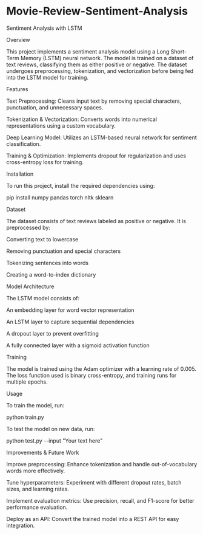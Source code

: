 # Movie-Review-Sentiment-Analysis


Sentiment Analysis with LSTM

Overview

This project implements a sentiment analysis model using a Long Short-Term Memory (LSTM) neural network. The model is trained on a dataset of text reviews, classifying them as either positive or negative. The dataset undergoes preprocessing, tokenization, and vectorization before being fed into the LSTM model for training.

Features

Text Preprocessing: Cleans input text by removing special characters, punctuation, and unnecessary spaces.

Tokenization & Vectorization: Converts words into numerical representations using a custom vocabulary.

Deep Learning Model: Utilizes an LSTM-based neural network for sentiment classification.

Training & Optimization: Implements dropout for regularization and uses cross-entropy loss for training.

Installation

To run this project, install the required dependencies using:

pip install numpy pandas torch nltk sklearn

Dataset

The dataset consists of text reviews labeled as positive or negative. It is preprocessed by:

Converting text to lowercase

Removing punctuation and special characters

Tokenizing sentences into words

Creating a word-to-index dictionary

Model Architecture

The LSTM model consists of:

An embedding layer for word vector representation

An LSTM layer to capture sequential dependencies

A dropout layer to prevent overfitting

A fully connected layer with a sigmoid activation function

Training

The model is trained using the Adam optimizer with a learning rate of 0.005. The loss function used is binary cross-entropy, and training runs for multiple epochs.

Usage

To train the model, run:

python train.py

To test the model on new data, run:

python test.py --input "Your text here"

Improvements & Future Work

Improve preprocessing: Enhance tokenization and handle out-of-vocabulary words more effectively.

Tune hyperparameters: Experiment with different dropout rates, batch sizes, and learning rates.

Implement evaluation metrics: Use precision, recall, and F1-score for better performance evaluation.

Deploy as an API: Convert the trained model into a REST API for easy integration.
